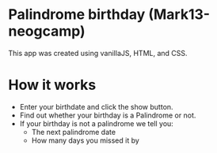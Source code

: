 # Palindrome birthday (Mark13-neogcamp)
This app was created using vanillaJS, HTML, and CSS.

# How it works
* Enter your birthdate and click the show button.
* Find out whether your birthday is a Palindrome or not.
* If your birthday is not a palindrome we tell you:
   * The next palindrome date 
   * How many days you missed it by
